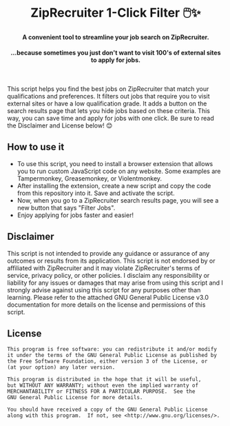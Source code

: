<br><h1 align="center">ZipRecruiter 1-Click Filter 🖱️:sparkles:</h1> 

#### <p align="center">A convenient tool to streamline your job search on ZipRecruiter.</p>
#### <p align="center">...because sometimes you just don't want to visit 100's of external sites to apply for jobs.</p>

<br>

This script helps you find the best jobs on ZipRecruiter that match your qualifications and preferences. It filters out jobs that require you to visit external sites or have a low qualification grade. It adds a button on the search results page that lets you hide jobs based on these criteria. This way, you can save time and apply for jobs with one click. Be sure to read the Disclaimer and License below! 😊


## How to use it

- To use this script, you need to install a browser extension that allows you to run custom JavaScript code on any website. Some examples are Tampermonkey, Greasemonkey, or Violentmonkey.
- After installing the extension, create a new script and copy the code from this repository into it. Save and activate the script.
- Now, when you go to a ZipRecruiter search results page, you will see a new button that says "Filter Jobs".
- Enjoy applying for jobs faster and easier!


## Disclaimer

This script is not intended to provide any guidance or assurance of any outcomes or results from its application. This script is not endorsed by or affiliated with ZipRecruiter and it may violate ZipRecruiter's terms of service, privacy policy, or other policies. I disclaim any responsibility or liability for any issues or damages that may arise from using this script and I strongly advise against using this script for any purposes other than learning. Please refer to the attached GNU General Public License v3.0 documentation for more details on the license and permissions of this script.


## License
```
This program is free software: you can redistribute it and/or modify
it under the terms of the GNU General Public License as published by
the Free Software Foundation, either version 3 of the License, or
(at your option) any later version.

This program is distributed in the hope that it will be useful,
but WITHOUT ANY WARRANTY; without even the implied warranty of
MERCHANTABILITY or FITNESS FOR A PARTICULAR PURPOSE.  See the
GNU General Public License for more details.

You should have received a copy of the GNU General Public License
along with this program.  If not, see <http://www.gnu.org/licenses/>.
```
